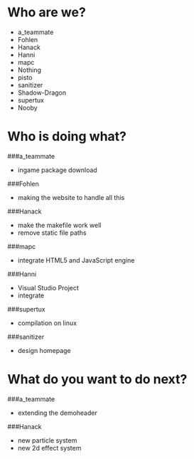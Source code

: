 # Who are we?
* a_teammate
* Fohlen
* Hanack
* Hanni
* mapc
* Nothing
* pisto
* sanitizer
* Shadow-Dragon
* supertux
* Nooby


# Who is doing what?

###a_teammate 
* ingame package download

###Fohlen
* making the website to handle all this

###Hanack
* make the makefile work well
* remove static file paths

###mapc
* integrate HTML5 and JavaScript engine

###Hanni
* Visual Studio Project
* integrate 

###supertux
* compilation on linux

###sanitizer
* design homepage

# What do you want to do next?

###a_teammate
* extending the demoheader

###Hanack
* new particle system
* new 2d effect system
